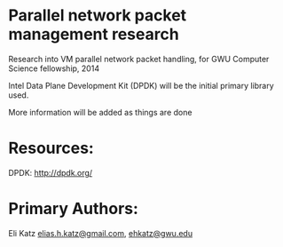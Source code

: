 Parallel network packet management research
===================

Research into VM parallel network packet handling, for GWU Computer Science fellowship, 2014<br/>

Intel Data Plane Development Kit (DPDK) will be the initial primary library used.<br/>

More information will be added as things are done<br/>


#	Resources:
DPDK:	http://dpdk.org/<br/>


#	Primary Authors:
Eli Katz	elias.h.katz@gmail.com, ehkatz@gwu.edu<br/>
